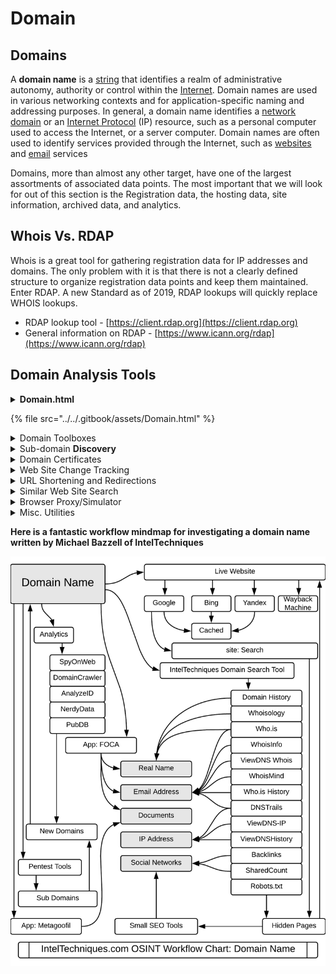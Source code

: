 # Domain

## Domains

A **domain name** is a [string](https://en.wikipedia.org/wiki/String\_\(computer\_science\)) that identifies a realm of administrative autonomy, authority or control within the [Internet](https://en.wikipedia.org/wiki/Internet). Domain names are used in various networking contexts and for application-specific naming and addressing purposes. In general, a domain name identifies a [network domain](https://en.wikipedia.org/wiki/Network\_domain) or an [Internet Protocol](https://en.wikipedia.org/wiki/Internet\_Protocol) (IP) resource, such as a personal computer used to access the Internet, or a server computer. Domain names are often used to identify services provided through the Internet, such as [websites](https://en.wikipedia.org/wiki/Website) and [email](https://en.wikipedia.org/wiki/Email) services

Domains, more than almost any other target, have one of the largest assortments of associated data points. The most important that we will look for out of this section is the Registration data, the hosting data, site information, archived data, and analytics.

## **Whois Vs. RDAP**

Whois is a great tool for gathering registration data for IP addresses and domains. The only problem with it is that there is not a clearly defined structure to organize registration data points and keep them maintained. Enter RDAP. A new Standard as of 2019, RDAP lookups will quickly replace WHOIS lookups.&#x20;

* RDAP lookup tool - [https://client.rdap.org](https://client.rdap.org)
* General information on RDAP - [https://www.icann.org/rdap](https://www.icann.org/rdap)

## Domain Analysis Tools

<details>

<summary><strong>Domain.html</strong></summary>

Domain.html is a tool that allows us to research multiple data points associated with a domain that might be handy during an investigation.

* Registration Data - This tool will check the domain for whois based registration data against multiple sources to get the most up to date data.
* Hosting Data - This is the information that shows which provider is physically hosting the domain. Be sure to look for indicators if the target domain is hosted by a hosting provider, or self hosted by your target.
* Exposed Data - Any information that may be exposed to the public. (Other sources are better)
* Archive Data  - When researching a domain, sometimes you can find older cached or saved versions of the website that may yield valuable information. These include Google Cache, Archive.is, and the WayBack Machine.
* Analytics data - This is a grab bag of handy searches, ranging from general site details and analytics, to similar sites on the web, or checks for backlinks to from other sites.
* Threat Data - Discussed under the Blue - Threat Data section
* Shortened URL metadata.

</details>

{% file src="../../.gitbook/assets/Domain.html" %}

<details>

<summary>Domain Toolboxes</summary>



These next few tools are collections of utilities focused around domains. Some can be used for research on other network artifacts like IP addresses and email records, but DNS records and domain related metadata is really where they shine.

* [ViewDNS](https://viewdns.info/) - Huge toolbox with various utilities for enumerating information about a domain.
* [DNSDumpster](https://dnsdumpster.com/) - Free domain research tool that can discover hosts related to a domain.&#x20;
* [MXToolbox ](https://mxtoolbox.com/)-  Checks MX information for the given domain
* [W3DT](https://w3dt.net) - W3dt.Net is an online network troubleshooting site dedicated to providing relevant real-time data regarding networks, websites and other technical resources.
* [DNSLytics](https://dnslytics.com/) - Find out everything about a domain name, IP address or provider. Discover relations between them and see historical data. Use it for your digital investigation, fraud prevention or brand protection.
* [HostSpider](https://github.com/h3x0crypt/HostSpider) - Command line tool that gathers tons of information about a domain including DNS records, subdomains, WHOIS, Cloudflare IP, and more!

</details>

<details>

<summary>Sub-domain <strong>Discovery</strong></summary>

There are tons of highly effective tools for subdomain enumeration and brute forcing, but they can be quite noisy. During the Passive Recon phase of a penetration test, we can start with any subdomains recorded by other sources to plan out our attack/test.

* [https://omnisint.io/](https://omnisint.io/) - Project Crobat: Rapid7's DNS Database easily searchable via a lightening fast API, with domains available in milliseconds.
* [Spyse Sub-domain finder](https://spyse.com/tools/subdomain-finder)
* [Pentest Tool's Sub-domain Finder](https://pentest-tools.com/information-gathering/find-subdomains-of-domain)
* [censys-subdomain-finder](https://github.com/christophetd/censys-subdomain-finder) - This is a tool to enumerate subdomains using the Certificate Transparency logs stored by [Censys](https://censys.io).
* [ctfr](https://github.com/UnaPibaGeek/ctfr) - Abusing Certificate Transparency logs for getting HTTPS websites subdomains.
* [Sublist3r](https://github.com/aboul3la/Sublist3r) - Sublist3r is a python tool designed to enumerate subdomains of websites using OSINT. It helps penetration testers and bug hunters collect and gather subdomains for the domain they are targeting. Sublist3r enumerates subdomains using many search engines such as Google, Yahoo, Bing, Baidu and Ask. Sublist3r also enumerates subdomains using Netcraft, Virustotal, ThreatCrowd, DNSdumpster and ReverseDNS.
  * [https://tryhackme.com/room/rpsublist3r](https://tryhackme.com/room/rpsublist3r)
* [puredns](https://github.com/d3mondev/puredns) - Puredns is a fast domain resolver and subdomain bruteforcing tool that can accurately filter out wildcard subdomains and DNS poisoned entries.

</details>

<details>

<summary>Domain Certificates</summary>

Domain Certificates are an interesting and useful item to research when mapping out a target domain. Beyond the various attacks that can be performed by exploiting these certificates, looking up the domain certificates can lead to discovery of hosts, sub-domains, and related targets that were previously undiscovered.

* [Crt.sh](https://crt.sh) - Enter an Identity (Domain Name, Organization Name, etc), a Certificate Fingerprint (SHA-1 or SHA-256) or a crt.sh ID to return detailed domain and certificate information.
* [CTSearch](https://ui.ctsearch.entrust.com/ui/ctsearchui) - Certificate Transparency Search Tool
* [tls.bufferover.run](https://tls.bufferover.run/) - Quickly find certificates in IPv4 space
* [CertSpotter](https://sslmate.com/certspotter/) - Monitors your domains for expiring, unauthorized, and invalid SSL certificates
* [SynapsInt](https://synapsint.com/) - The unified OSINT research tool
* [Censys - Certificates](https://search.censys.io/certificates) - Certificates Search
* [PassiveTotal](https://www.riskiq.com/products/passivetotal/) - Security intelligence that scales security operations and response
* [Google Transparency Report](https://transparencyreport.google.com/https/certificates) - A tool used to look up all of a domain’s certificates that are present in [active public Certificate Transparency logs](https://www.certificate-transparency.org/known-logs)
* [https://sslmate.com/labs/ct\_policy\_analyzer/](https://sslmate.com/labs/ct\_policy\_analyzer/) - Certificate Transparency Policy Analyzer

</details>

<details>

<summary>Web Site Change Tracking</summary>

Some times a target will change a website and you will want to be notified right away, usually to see what has changed and how you can exploit it.

* [Follow that page](https://followthatpage.com/) - Follow That Page is a change detection and notification service that sends you an email when your favorite web pages have changed.
* [Visual Ping](https://visualping.io/) - Tool that can track multiple different kinds of changes in a particular webpage and alert on specific conditions.

</details>

<details>

<summary>URL Shortening and Redirections</summary>

* [https://shorteners.grayhatwarfare.com](https://shorteners.grayhatwarfare.com) - search URL Shorteners
* [urlhunter](https://github.com/utkusen/urlhunter) - a recon tool that allows searching on URLs that are exposed via shortener services
* [https://checkshorturl.com](https://checkshorturl.com) - Get information about a shortened link
* [http://redirectdetective.com/](http://redirectdetective.com/) - Where does this redirection go?
* [https://wheregoes.com](https://wheregoes.com) - Redirection link enumeration tool
* [https://lookyloo.circl.lu](https://lookyloo.circl.lu) - Redirection link enumeration tool
* [https://www.scribd.com/doc/308659143/Cornell-Tech-Url-Shortening-Research](https://www.scribd.com/doc/308659143/Cornell-Tech-Url-Shortening-Research)
* How to check a short link instead of being redirected:
  * bit.ly - add + at the end
  * cutt.ly - add @
  * tiny.cc - add =
  * tunyurl.com - add "preview." to the beginning of the url.

</details>

<details>

<summary>Similar Web Site Search</summary>

* [https://www.similarsites.com/](https://www.similarsites.com/) - Enter a website URL and view websites that are similar.
* [https://siteslike.com/](https://siteslike.com/) - Enter a URL or keyword and view websites that are similar or match your keyword
* [https://www.similarweb.com/](https://www.similarweb.com/) - A great tool for finding similar and/or competitor websites. Search via website URL.

</details>

<details>

<summary>Browser Proxy/Simulator</summary>

For when you want to look at a site, without interacting with it.

* [https://www.wannabrowser.net/](https://www.wannabrowser.net/) - With Wannabroser you can have a look at the HTML-source code of any website from the view of any User-Agent you like. It's even possible to detect simple cloaking using Wannabrowser if the cloaking is just based on the visiting User-Agent.
* [https://www.browserling.com/](https://www.browserling.com/) - Used for browser testing, but can be used for safely looking at various sites.
* [https://www.url2png.com/](https://www.url2png.com/) - Capture snapshots of any website

</details>

<details>

<summary>Misc. Utilities</summary>

* [DNPedia](https://dnpedia.com/) - Domain Name Solutions, Statistics, Scripts, News and Tools
* [https://riddler.io/](https://riddler.io/) - Obtain network information from F-Secure Riddler.io API.
* [Google's Online Dig command](https://toolbox.googleapps.com/apps/dig/) - Online version of the Dig command
* [SimilarWeb Traffic Analytics](https://www.similarweb.com) - Compare meta data about domains and traffic to other elements on the web
* [Backlink Checker](https://smallseotools.com/backlink-checker/) - Tool to easily monitor backlinks for a particular domain.
* [DomLink](https://github.com/vysecurity/DomLink) - DomLink is a tool that uses a domain name to discover organization name and associated e-mail address to then find further associated domains.
* [https://dfir.blog/unfurl/](https://dfir.blog/unfurl/) - Easily breakdown and visualize the elements of a URL link.
* [r3con1z3r](https://github.com/abdulgaphy/r3con1z3r) - R3con1z3r is a lightweight Web information gathering tool with an intuitive features written in python. it provides a powerful environment in which open source intelligence (OSINT) web-based footprinting can be conducted quickly and thoroughly.
* [emailharvester](https://www.kali.org/tools/emailharvester/) - A tool to retrieve Domain email addresses from Search Engines.
* [https://github.com/lc/gau](https://github.com/lc/gau) - getallurls (gau) fetches known URLs from AlienVault's [Open Threat Exchange](https://otx.alienvault.com), the Wayback Machine, and Common Crawl for any given domain. Inspired by Tomnomnom's [waybackurls](https://github.com/tomnomnom/waybackurls).
* [lbd](https://www.kali.org/tools/lbd/) - Checks if a given domain uses load-balancing.
* [Metagoofil ](https://github.com/laramies/metagoofil)- Tool for extracting metadata out of public documents.
* [https://www.giftofspeed.com/cache-checker/](https://www.giftofspeed.com/cache-checker/) - This tool lists which web files on a website are cached and which are not. Furthermore it checks by which method these files are cached and what the expiry time of the cached files is.
* [CloudFlair](https://github.com/christophetd/CloudFlair) - Find origin servers of websites behind CloudFlare by using Internet-wide scan data from Censys.
* [cf-check](https://github.com/dwisiswant0/cf-check) - Check an Host is Owned by CloudFlare.
* [AnalyticsRelationships](https://github.com/Josue87/AnalyticsRelationships) - Get related domains / subdomains by looking at Google Analytics IDs
* [https://lots-project.com/?s=09](https://lots-project.com/?s=09) - Attackers are using popular legitimate domains when conducting phishing, C\&C, exfiltration and downloading tools to evade detection. The list of websites below allow attackers to use their domain or subdomain.

</details>

**Here is a fantastic workflow mindmap for investigating a domain name written by Michael Bazzell of IntelTechniques**

![](<../../.gitbook/assets/image (40).png>)
